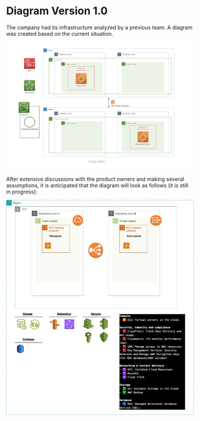 # Diagram Version 1.0
The company had its infrastructure analyzed by a previous team. A diagram was created based on the current situation.

![Diagram](../Includes/DiagramCurrentInfrastructureinAWS.png) 

After extensive discussions with the product owners and making several assumptions, it is anticipated that the diagram will look as follows (it is still in progress): 

![Diagram](../Includes/Diagram(AWS)-version1-3.jpg) 